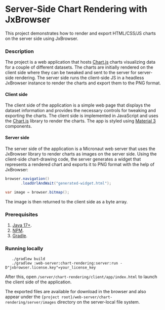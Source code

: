 # Server-Side Chart Rendering with JxBrowser

This project demonstrates how to render and export HTML/CSS/JS charts 
on the server side using JxBrowser.

### Description

The project is a web application that hosts [Chart.js][chart.js] charts visualizing data 
for a couple of different datasets. The charts are initially rendered on the client side 
where they can be tweaked and sent to the server for server-side rendering. The server side 
runs the client-side JS in a headless JxBrowser instance to render the charts and export 
them to the PNG format.

#### Client side

The client side of the application is a simple web page that displays the dataset 
information and provides the necessary controls for tweaking and exporting the charts. 
The client side is implemented in JavaScript and uses the [Chart.js][chart.js] library 
to render the charts. The app is styled using [Material 3][material] components.

#### Server side

The server side of the application is a Micronaut web server that uses the JxBrowser library
to render charts as images on the server side. Using the client-side chart-drawing code,
the server generates a widget that represents a rendered chart and exports it to PNG format
with the help of JxBrowser:
```java
browser.navigation()
       .loadUrlAndWait("generated-widget.html");
       
var image = browser.bitmap();       
```
The image is then returned to the client side as a byte array.

### Prerequisites
1. [Java 17+][java].
2. [NPM][npm].
3. [Gradle][gradle].

### Running locally
```shell
   ./gradlew build
   ./gradlew :web-server:chart-rendering:server:run -D"jxbrowser.license.key"=your_license_key
```
After this, open `/server/chart-rendering/client/app/index.html` to launch 
the client side of the application.

The exported files are available for download in the browser and also appear 
under the `{project root}/web-server/chart-rendering/server/images` directory 
on the server-local file system.

[java]: https://www.azul.com/downloads/#zulu
[npm]: https://nodejs.org/en/download
[gradle]: https://gradle.org/install
[chart.js]: https://www.chartjs.org/
[material]: https://m3.material.io/
